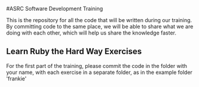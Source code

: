 #ASRC Software Development Training

This is the repository for all the code that will be written during our training. By committing code to the same place, we will be able to share what we are doing with each other, which will help us share the knowledge faster.

## Learn Ruby the Hard Way Exercises

For the first part of the training, please commit the code in the folder with your name, with each exercise in a separate folder, as in the example folder 'frankie'
